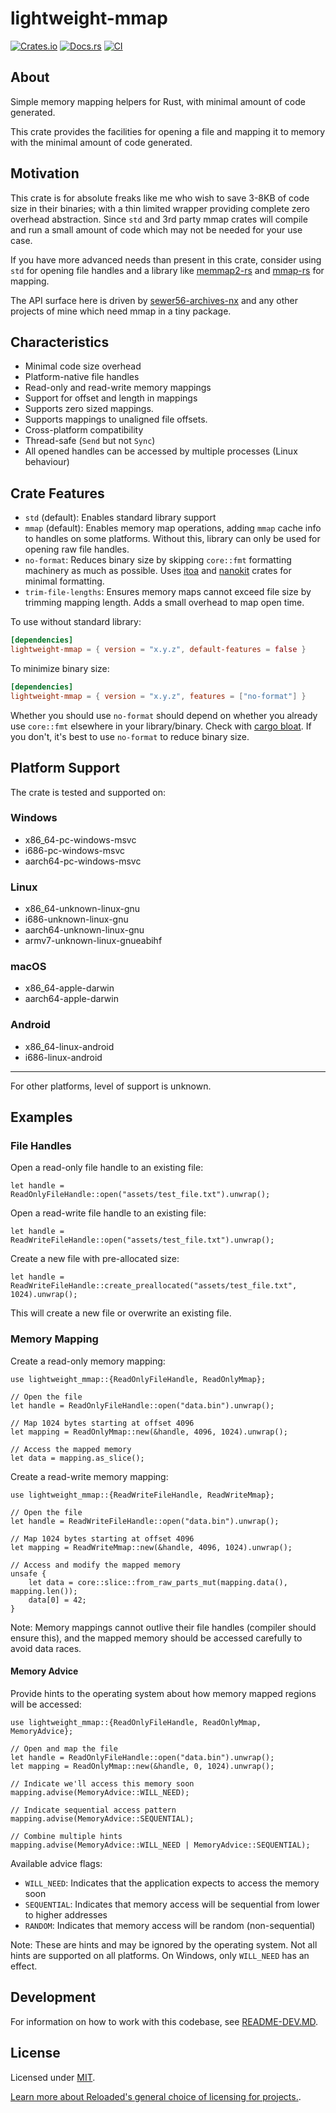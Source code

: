 # lightweight-mmap

[![Crates.io](https://img.shields.io/crates/v/lightweight-mmap.svg)](https://crates.io/crates/lightweight-mmap)
[![Docs.rs](https://docs.rs/lightweight-mmap/badge.svg)](https://docs.rs/lightweight-mmap)
[![CI](https://github.com/Sewer56/lightweight-mmap/actions/workflows/rust.yml/badge.svg)](https://github.com/Sewer56/lightweight-mmap/actions)

## About

Simple memory mapping helpers for Rust, with minimal amount of code generated.

This crate provides the facilities for opening a file and mapping it to memory
with the minimal amount of code generated. 

## Motivation

This crate is for absolute freaks like me who wish to save 3-8KB of code size in their binaries;
with a thin limited wrapper providing complete zero overhead abstraction. Since `std` and 3rd party
mmap crates will compile and run a small amount of code which may not be needed for your use case.

If you have more advanced needs than present in this crate, consider using `std` for opening
file handles and a library like [memmap2-rs] and [mmap-rs] for mapping.

The API surface here is driven by [sewer56-archives-nx] and any other projects of mine which need mmap
in a tiny package.

## Characteristics

- Minimal code size overhead
- Platform-native file handles
- Read-only and read-write memory mappings
- Support for offset and length in mappings
- Supports zero sized mappings.
- Supports mappings to unaligned file offsets.
- Cross-platform compatibility
- Thread-safe (`Send` but not `Sync`)
- All opened handles can be accessed by multiple processes (Linux behaviour)

## Crate Features

- `std` (default): Enables standard library support
- `mmap` (default): Enables memory map operations, adding `mmap` cache info to handles on some platforms. Without this, library can only be used for opening raw file handles.
- `no-format`: Reduces binary size by skipping `core::fmt` formatting machinery as much as possible. Uses [itoa] and [nanokit] crates for minimal formatting.
- `trim-file-lengths`: Ensures memory maps cannot exceed file size by trimming mapping length. Adds a small overhead to map open time.

To use without standard library:
```toml
[dependencies]
lightweight-mmap = { version = "x.y.z", default-features = false }
```

To minimize binary size:
```toml
[dependencies]
lightweight-mmap = { version = "x.y.z", features = ["no-format"] }
```

Whether you should use `no-format` should depend on whether you already use `core::fmt` elsewhere in your
library/binary. Check with [cargo bloat]. If you don't, it's best to use `no-format` to reduce binary size.

## Platform Support

The crate is tested and supported on:

### Windows

- x86_64-pc-windows-msvc
- i686-pc-windows-msvc
- aarch64-pc-windows-msvc

### Linux

- x86_64-unknown-linux-gnu
- i686-unknown-linux-gnu
- aarch64-unknown-linux-gnu
- armv7-unknown-linux-gnueabihf

### macOS

- x86_64-apple-darwin
- aarch64-apple-darwin

### Android

- x86_64-linux-android
- i686-linux-android

--------

For other platforms, level of support is unknown.

## Examples

### File Handles

Open a read-only file handle to an existing file:
```rust,ignore
let handle = ReadOnlyFileHandle::open("assets/test_file.txt").unwrap();
```

Open a read-write file handle to an existing file:
```rust,ignore
let handle = ReadWriteFileHandle::open("assets/test_file.txt").unwrap();
```

Create a new file with pre-allocated size:

```rust,ignore
let handle = ReadWriteFileHandle::create_preallocated("assets/test_file.txt", 1024).unwrap();
```

This will create a new file or overwrite an existing file.

### Memory Mapping

Create a read-only memory mapping:
```rust,ignore
use lightweight_mmap::{ReadOnlyFileHandle, ReadOnlyMmap};

// Open the file
let handle = ReadOnlyFileHandle::open("data.bin").unwrap();

// Map 1024 bytes starting at offset 4096
let mapping = ReadOnlyMmap::new(&handle, 4096, 1024).unwrap();

// Access the mapped memory
let data = mapping.as_slice();
```

Create a read-write memory mapping:

```rust,ignore
use lightweight_mmap::{ReadWriteFileHandle, ReadWriteMmap};

// Open the file
let handle = ReadWriteFileHandle::open("data.bin").unwrap();

// Map 1024 bytes starting at offset 4096
let mapping = ReadWriteMmap::new(&handle, 4096, 1024).unwrap();

// Access and modify the mapped memory
unsafe {
    let data = core::slice::from_raw_parts_mut(mapping.data(), mapping.len());
    data[0] = 42;
}
```

Note: Memory mappings cannot outlive their file handles (compiler should ensure this), and the mapped
memory should be accessed carefully to avoid data races.

#### Memory Advice

Provide hints to the operating system about how memory mapped regions will be accessed:

```rust,ignore
use lightweight_mmap::{ReadOnlyFileHandle, ReadOnlyMmap, MemoryAdvice};

// Open and map the file
let handle = ReadOnlyFileHandle::open("data.bin").unwrap();
let mapping = ReadOnlyMmap::new(&handle, 0, 1024).unwrap();

// Indicate we'll access this memory soon
mapping.advise(MemoryAdvice::WILL_NEED);

// Indicate sequential access pattern
mapping.advise(MemoryAdvice::SEQUENTIAL);

// Combine multiple hints
mapping.advise(MemoryAdvice::WILL_NEED | MemoryAdvice::SEQUENTIAL);
```

Available advice flags:
- `WILL_NEED`: Indicates that the application expects to access the memory soon
- `SEQUENTIAL`: Indicates that memory access will be sequential from lower to higher addresses
- `RANDOM`: Indicates that memory access will be random (non-sequential)

Note: These are hints and may be ignored by the operating system.
Not all hints are supported on all platforms. On Windows, only `WILL_NEED` has an effect.

## Development

For information on how to work with this codebase, see [README-DEV.MD](README-DEV.MD).

## License

Licensed under [MIT](./LICENSE).  

[Learn more about Reloaded's general choice of licensing for projects.][reloaded-license].  

[codecov]: https://about.codecov.io/
[crates-io-key]: https://crates.io/settings/tokens
[nuget-key]: https://www.nuget.org/account/apikeys
[memmap2-rs]: https://github.com/RazrFalcon/memmap2-rs
[mmap-rs]: https://github.com/StephanvanSchaik/mmap-rs
[reloaded-license]: https://reloaded-project.github.io/Reloaded.MkDocsMaterial.Themes.R2/Pages/license/
[sewer56-archives-nx]: https://github.com/Sewer56/sewer56-archives-nx
[itoa]: https://crates.io/crates/itoa
[nanokit]: https://crates.io/crates/nanokit
[cargo bloat]: https://github.com/RazrFalcon/cargo-bloat